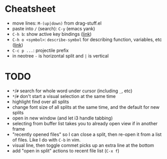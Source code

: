 # Cheatsheet
- move lines: `M-(up|down)` from drag-stuff.el
- paste into `/` (search): `C-y` (emacs yank)
- `C-h b`: show active key bindings ([link](https://www.gnu.org/software/emacs/manual/html_node/emacs/Help-Summary.html#Help-Summary))
- `C-h o <symbol>`: `describe-symbol` for describing function, variables, etc ([link](https://www.gnu.org/software/emacs/manual/html_node/emacs/Help-Summary.html#Help-Summary))
- `C-c p ...`: projectile prefix
- in neotree `-` is horizontal split and `|` is vertical

# TODO
- `*`/`#` search for whole word under cursor (including `_`, etc)
- `*`/`#` don't start a visual selection at the same time
- highlight find over all splits
- change font size of all splits at the same time, and the default for new
    splits
- open in new window (and let i3 handle tabbing)
- selecting from buffer list takes you to already open view if in another frame
- "recently opened files" so I can close a split, then re-open it from a list of
    files. Like I do with `C-b` in vim.
- visual line, then toggle commet picks up an extra line at the bottom
- add "open in split" actions to recent file list (`C-x f`)
